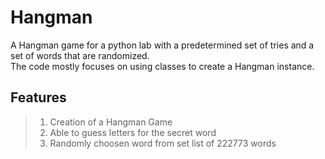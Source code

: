 # Hangman

A Hangman game for a python lab with a predetermined set of tries and a set of words that are randomized.  
The code mostly focuses on using classes to create a Hangman instance.

## Features
>1. Creation of a Hangman Game  
>2. Able to guess letters for the secret word  
>3. Randomly choosen word from set list of 222773 words
